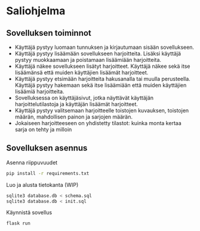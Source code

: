 # Saliohjelma

## Sovelluksen toiminnot

* Käyttäjä pystyy luomaan tunnuksen ja kirjautumaan sisään sovellukseen.
* Käyttäjä pystyy lisäämään sovellukseen harjoitteita. Lisäksi käyttäjä pystyy muokkaamaan ja poistamaan lisäämiään harjoitteita.
* Käyttäjä näkee sovellukseen lisätyt harjoitteet. Käyttäjä näkee sekä itse lisäämänsä että muiden käyttäjien lisäämät harjoitteet.
* Käyttäjä pystyy etsimään harjoitteita hakusanalla tai muulla perusteella. Käyttäjä pystyy hakemaan sekä itse lisäämiään että muiden käyttäjien lisäämiä harjoitteita.
* Sovelluksessa on käyttäjäsivut, jotka näyttävät käyttäjän harjoittelutilastoja ja käyttäjän lisäämät harjoitteet.
* Käyttäjä pystyy valitsemaan harjoitteelle toistojen kuvauksen, toistojen määrän, mahdollisen painon ja sarjojen määrän.
* Jokaiseen harjoitteeseen on yhdistetty tilastot: kuinka monta kertaa sarja on tehty ja milloin

## Sovelluksen asennus

Asenna riippuvuudet

```bash
pip install -r requirements.txt
```

Luo ja alusta tietokanta (WIP)

```bash
sqlite3 database.db < schema.sql
sqlite3 database.db < init.sql
```

Käynnistä sovellus

```bash
flask run
````

